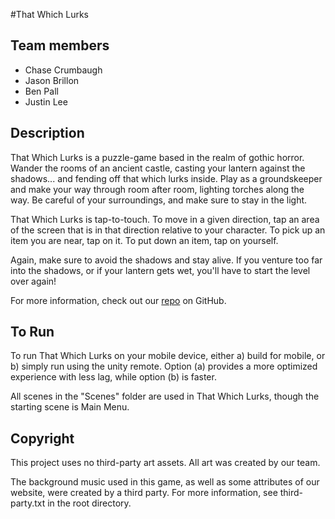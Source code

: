 #That Which Lurks


Team members
--------
* Chase Crumbaugh
* Jason Brillon
* Ben Pall
* Justin Lee

Description
---------
That Which Lurks is a puzzle-game based in the realm of gothic horror. Wander the rooms of an ancient castle, casting your lantern against the shadows... and fending off that which lurks inside. Play as a groundskeeper and make your way through room after room, lighting torches along the way. Be careful of your surroundings, and make sure to stay in the light.

That Which Lurks is tap-to-touch. To move in a given direction, tap an area of the screen that is in that direction relative to your character. To pick up an item you are near, tap on it. To put down an item, tap on yourself.

Again, make sure to avoid the shadows and stay alive. If you venture too far into the shadows, or if your lantern gets wet, you'll have to start the level over again!

For more information, check out our [repo](https://github.com/crumbaugh/Lantern) on GitHub.

To Run
------
To run That Which Lurks on your mobile device, either a) build for mobile, or b) simply run using the unity remote. Option (a) provides a more optimized experience with less lag, while option (b) is faster.

All scenes in the "Scenes" folder are used in That Which Lurks, though the starting scene is Main Menu.





Copyright
---------
This project uses no third-party art assets. All art was created by our team.

The background music used in this game, as well as some attributes of our website, were created by a third party. For more information, see third-party.txt in the root directory.
